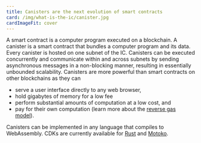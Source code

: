 ```yaml
---
title: Canisters are the next evolution of smart contracts
card: /img/what-is-the-ic/canister.jpg
cardImageFit: cover
---
```


A smart contract is a computer program executed on a blockchain. A canister is a smart contract that bundles a computer program and its data. Every canister is hosted on one subnet of the IC.
Canisters can be executed concurrently and communicate within and across subnets by sending asynchronous messages in a non-blocking manner, resulting in essentially unbounded scalability.
Canisters are more powerful than smart contracts on other blockchains as they can
* serve a user interface directly to any web browser,
* hold gigabytes of memory for a low fee
* perform substantial amounts of computation at a low cost, and
* pay for their own computation (learn more about the [reverse gas model](https://internetcomputer.org/features/reverse-gas/)).

Canisters can be implemented in any language that compiles to WebAssembly. CDKs are currently available for [Rust](/docs/current/developer-docs/build/cdks/cdk-rs-dfinity/) and [Motoko](/docs/current/developer-docs/build/cdks/motoko-dfinity/motoko/).
  
